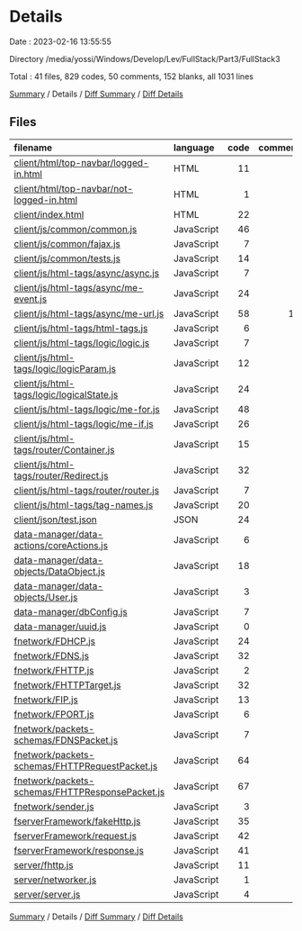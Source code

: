 # Details

Date : 2023-02-16 13:55:55

Directory /media/yossi/Windows/Develop/Lev/FullStack/Part3/FullStack3

Total : 41 files,  829 codes, 50 comments, 152 blanks, all 1031 lines

[Summary](results.md) / Details / [Diff Summary](diff.md) / [Diff Details](diff-details.md)

## Files
| filename | language | code | comment | blank | total |
| :--- | :--- | ---: | ---: | ---: | ---: |
| [client/html/top-navbar/logged-in.html](/client/html/top-navbar/logged-in.html) | HTML | 11 | 0 | 1 | 12 |
| [client/html/top-navbar/not-logged-in.html](/client/html/top-navbar/not-logged-in.html) | HTML | 1 | 0 | 1 | 2 |
| [client/index.html](/client/index.html) | HTML | 22 | 3 | 2 | 27 |
| [client/js/common/common.js](/client/js/common/common.js) | JavaScript | 46 | 5 | 8 | 59 |
| [client/js/common/fajax.js](/client/js/common/fajax.js) | JavaScript | 7 | 0 | 1 | 8 |
| [client/js/common/tests.js](/client/js/common/tests.js) | JavaScript | 14 | 4 | 3 | 21 |
| [client/js/html-tags/async/async.js](/client/js/html-tags/async/async.js) | JavaScript | 7 | 0 | 1 | 8 |
| [client/js/html-tags/async/me-event.js](/client/js/html-tags/async/me-event.js) | JavaScript | 24 | 2 | 1 | 27 |
| [client/js/html-tags/async/me-url.js](/client/js/html-tags/async/me-url.js) | JavaScript | 58 | 15 | 7 | 80 |
| [client/js/html-tags/html-tags.js](/client/js/html-tags/html-tags.js) | JavaScript | 6 | 0 | 1 | 7 |
| [client/js/html-tags/logic/logic.js](/client/js/html-tags/logic/logic.js) | JavaScript | 7 | 0 | 2 | 9 |
| [client/js/html-tags/logic/logicParam.js](/client/js/html-tags/logic/logicParam.js) | JavaScript | 12 | 0 | 2 | 14 |
| [client/js/html-tags/logic/logicalState.js](/client/js/html-tags/logic/logicalState.js) | JavaScript | 24 | 1 | 8 | 33 |
| [client/js/html-tags/logic/me-for.js](/client/js/html-tags/logic/me-for.js) | JavaScript | 48 | 1 | 7 | 56 |
| [client/js/html-tags/logic/me-if.js](/client/js/html-tags/logic/me-if.js) | JavaScript | 26 | 0 | 3 | 29 |
| [client/js/html-tags/router/Container.js](/client/js/html-tags/router/Container.js) | JavaScript | 15 | 0 | 4 | 19 |
| [client/js/html-tags/router/Redirect.js](/client/js/html-tags/router/Redirect.js) | JavaScript | 32 | 1 | 6 | 39 |
| [client/js/html-tags/router/router.js](/client/js/html-tags/router/router.js) | JavaScript | 7 | 1 | 2 | 10 |
| [client/js/html-tags/tag-names.js](/client/js/html-tags/tag-names.js) | JavaScript | 20 | 0 | 2 | 22 |
| [client/json/test.json](/client/json/test.json) | JSON | 24 | 0 | 1 | 25 |
| [data-manager/data-actions/coreActions.js](/data-manager/data-actions/coreActions.js) | JavaScript | 6 | 0 | 4 | 10 |
| [data-manager/data-objects/DataObject.js](/data-manager/data-objects/DataObject.js) | JavaScript | 18 | 0 | 2 | 20 |
| [data-manager/data-objects/User.js](/data-manager/data-objects/User.js) | JavaScript | 3 | 0 | 2 | 5 |
| [data-manager/dbConfig.js](/data-manager/dbConfig.js) | JavaScript | 7 | 0 | 1 | 8 |
| [data-manager/uuid.js](/data-manager/uuid.js) | JavaScript | 0 | 0 | 1 | 1 |
| [fnetwork/FDHCP.js](/fnetwork/FDHCP.js) | JavaScript | 24 | 5 | 6 | 35 |
| [fnetwork/FDNS.js](/fnetwork/FDNS.js) | JavaScript | 32 | 0 | 6 | 38 |
| [fnetwork/FHTTP.js](/fnetwork/FHTTP.js) | JavaScript | 2 | 0 | 2 | 4 |
| [fnetwork/FHTTPTarget.js](/fnetwork/FHTTPTarget.js) | JavaScript | 32 | 0 | 6 | 38 |
| [fnetwork/FIP.js](/fnetwork/FIP.js) | JavaScript | 13 | 5 | 4 | 22 |
| [fnetwork/FPORT.js](/fnetwork/FPORT.js) | JavaScript | 6 | 1 | 1 | 8 |
| [fnetwork/packets-schemas/FDNSPacket.js](/fnetwork/packets-schemas/FDNSPacket.js) | JavaScript | 7 | 5 | 1 | 13 |
| [fnetwork/packets-schemas/FHTTPRequestPacket.js](/fnetwork/packets-schemas/FHTTPRequestPacket.js) | JavaScript | 64 | 0 | 5 | 69 |
| [fnetwork/packets-schemas/FHTTPResponsePacket.js](/fnetwork/packets-schemas/FHTTPResponsePacket.js) | JavaScript | 67 | 0 | 4 | 71 |
| [fnetwork/sender.js](/fnetwork/sender.js) | JavaScript | 3 | 0 | 2 | 5 |
| [fserverFramework/fakeHttp.js](/fserverFramework/fakeHttp.js) | JavaScript | 35 | 0 | 17 | 52 |
| [fserverFramework/request.js](/fserverFramework/request.js) | JavaScript | 42 | 1 | 6 | 49 |
| [fserverFramework/response.js](/fserverFramework/response.js) | JavaScript | 41 | 0 | 11 | 52 |
| [server/fhttp.js](/server/fhttp.js) | JavaScript | 11 | 0 | 3 | 14 |
| [server/networker.js](/server/networker.js) | JavaScript | 1 | 0 | 2 | 3 |
| [server/server.js](/server/server.js) | JavaScript | 4 | 0 | 3 | 7 |

[Summary](results.md) / Details / [Diff Summary](diff.md) / [Diff Details](diff-details.md)